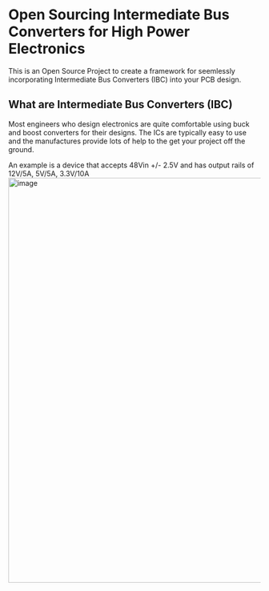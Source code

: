 # Open Sourcing Intermediate Bus Converters for High Power Electronics

This is an Open Source Project to create a framework for seemlessly incorporating Intermediate Bus Converters (IBC) into your PCB design. 

## What are Intermediate Bus Converters (IBC)



Most engineers who design electronics are quite comfortable using buck and boost converters for their designs. The ICs are typically easy to use and the manufactures provide lots of help to the get your project off the ground. 

An example is a device that accepts 48Vin +/- 2.5V and has output rails of 12V/5A, 5V/5A, 3.3V/10A
<img width="1102" height="809" alt="image" src="https://github.com/user-attachments/assets/443bfa1f-a9a5-426f-ba72-6ecdce1ccbe3" />
